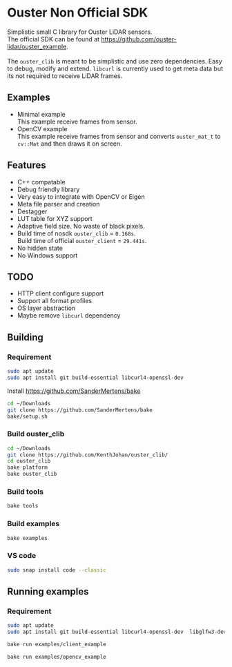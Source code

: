 # Ouster Non Official SDK
Simplistic small C library for Ouster LiDAR sensors.<br>
The official SDK can be found at https://github.com/ouster-lidar/ouster_example.
<br><br>
The `ouster_clib` is meant to be simplistic and use zero dependencies. Easy to debug, modify and extend.
`libcurl` is currently used to get meta data but its not required to receive LiDAR frames.




## Examples
* Minimal example<br>
This example receive frames from sensor.
* OpenCV example<br>
This example receive frames from sensor and converts `ouster_mat_t` to `cv::Mat` and then draws it on screen.


## Features
* C++ compatable
* Debug friendly library
* Very easy to integrate with OpenCV or Eigen
* Meta file parser and creation
* Destagger
* LUT table for XYZ support
* Adaptive field size. No waste of black pixels.
* Build time of nosdk `ouster_clib` = `0.168s`. <br>
Build time of official `ouster_client` = `29.441s`.
* No hidden state
* No Windows support

## TODO
* HTTP client configure support
* Support all format profiles
* OS layer abstraction
* Maybe remove `libcurl` dependency






## Building

### Requirement
```bash
sudo apt update
sudo apt install git build-essential libcurl4-openssl-dev
```



Install https://github.com/SanderMertens/bake<br>
```bash
cd ~/Downloads
git clone https://github.com/SanderMertens/bake
bake/setup.sh
```
### Build ouster_clib
```bash
cd ~/Downloads
git clone https://github.com/KenthJohan/ouster_clib/
cd ouster_clib
bake platform
bake ouster_clib
```



### Build tools
```bash
bake tools
```


### Build examples
```bash
bake examples
```


### VS code
```bash
sudo snap install code --classic
```




## Running examples
### Requirement
```bash
sudo apt update
sudo apt install git build-essential libcurl4-openssl-dev  libglfw3-dev libglew-dev libopencv-dev
```

```bash
bake run examples/client_example
```

```bash
bake run examples/opencv_example
```







